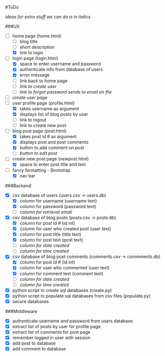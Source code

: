 #ToDo

_ideas for extra stuff we can do is in italics_

###UX
- [ ] home page (home.html)
	- [ ] blog title
	- [ ] short description
	- [X] link to login 
- [ ] login page (login.html)
	- [X] space to enter username and password 
	- [X] authenticate info from database of users 
	- [X] error message 
	- [ ] link back to home page
	- [ ] _link to create user_
	- [ ] _link to forgot password sends to email on file_
- [ ] _create user page_  
- [ ] user profile page (profile.html) 
	- [X] takes username as argument 
	- [X] displays list of blog posts by user 
	- [ ] link to logout
	- [ ] link to create new post
- [ ] blog post page (post.html)
	- [X] takes post id # as argument 
	- [X] displays post and post comments 
	- [X] button to add comment on post 
	- [ ] _button to edit post_ 
- [ ] create new post page (newpost.html)
	- [X] space to enter post title and text  
- [ ] fancy formatting - Bootstrap
	- [X] nav bar 

###Backend
- [X] csv database of users (users.csv -> users.db) 
	- [X] column for username (username text)
	- [X] column for password (password text)
	- [ ] _column for retrieval email_
- [X] csv database of blog posts (posts.csv -> posts.db) 
	- [X] column for post id # (id int)
	- [X] column for user who created post (user text)
	- [X] column for post title (title text)
	- [X] column for post text (post text)
	- [ ] _column for date created_
	- [ ] _column for time created_
- [X] csv database of blog post comments (comments.csv -> commments.db)
	- [X] column for post id # (id int)
	- [X] column for user who commented (user text)
	- [X] column for comment text (comment text)
	- [ ] _column for date created_
	- [ ] _column for time created_
- [X] python script to create sql databases (create.py) 
- [X] python script to populate sql databases from csv files (populate.py) 
- [X] secure databases 

###Middleware

- [X] authenticate username and password from users database 
- [X] extract list of posts by user for profile page 
- [X] extract list of comments for post page 
- [X] remember logged in user with session
- [X] add post to database 
- [X] add comment to database
